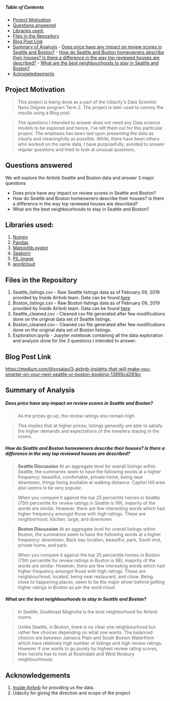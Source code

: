 
##### Table of Contents  
- [Project Motivation](#project-motivation)
- [Questions answered](#questions-answered)
- [Libraries used:](#libraries-used-)
- [Files in the Repository](#files-in-the-repository)
- [Blog Post Link](#blog-post-link)
- [Summary of Analysis](#summary-of-analysis)
      - [Does price have any impact on review scores in Seattle and Boston?](#does-price-have-any-impact-on-review-scores-in-seattle-and-boston-)
      - [How do Seattle and Boston homeowners describe their houses? Is there a difference in the way top reviewed houses are described?](#how-do-seattle-and-boston-homeowners-describe-their-houses--is-there-a-difference-in-the-way-top-reviewed-houses-are-described-)
      - [What are the best neighbourhoods to stay in Seattle and Boston?](#what-are-the-best-neighbourhoods-to-stay-in-seattle-and-boston-)
- [Acknowledgements](#acknowledgements)


## Project Motivation
>This project is being done as a part of the Udacity's Data Scientist Nano Degree program Term 2. The project is later used to convey the results using a Blog post.

>The questions I intended to answer does not need any Data science models to be explored and hence, I've left them out for this particular project. The emphasis has been laid upon presenting the data as clearly and meaningfully as possible. While, there have been others who worked on the same data, I have purposefully, avoided to answer regular questions and tried to look at unusual questions.

## Questions answered
We will explore the Airbnb Seattle and Boston data and answer 3 major questions
  - Does price have any impact on review scores in Seattle and Boston?
  - How do Seattle and Boston homeowners describe their houses? Is there a difference in the way top reviewed houses are described?
  - What are the best neighbourhoods to stay in Seattle and Boston?

## Libraries used:
1. [Numpy](https://www.numpy.org/)
2. [Pandas](https://pandas.pydata.org/)
3. [Matplotlib.pyplot](https://matplotlib.org/api/_as_gen/matplotlib.pyplot.html)
4. [Seaborn](https://seaborn.pydata.org/)
5. [PIL.Image](https://pillow.readthedocs.io/en/stable/reference/Image.html)
6. [wordcloud](https://amueller.github.io/word_cloud/generated/wordcloud.WordCloud.html)

## Files in the Repository
1. Seattle_listings.csv - Raw Seattle listings data as of February 09, 2019 provided by Inside Airbnb team. Data can be found [here](http://insideairbnb.com/get-the-data.html)
2. Boston_listings.csv - Raw Boston listings data as of February 09, 2019 provided by Inside Airbnb team. Data can be found [here](http://insideairbnb.com/get-the-data.html)
3. Seattle_cleaned.csv - Cleaned csv file generated after few modifications done on the original data set of Seattle listings.
4. Boston_cleaned.csv - Cleaned csv file generated after few modifications done on the original data set of Boston listings.
5. Exploration.ipynb - Jupyter notebook containing all the data exploration and analysis done for the 3 questions I intended to answer.

## Blog Post Link
https://medium.com/@yvsajay/3-airbnb-insights-that-will-make-you-smarter-on-your-next-seattle-or-boston-booking-13995cd281bc 

## Summary of Analysis
##### Does price have any impact on review scores in Seattle and Boston?
>As the prices go up, the review ratings also remain high. 

>This implies that at higher prices, listings generally are able to satisfy the higher demands and expectations of the travelers staying in the rooms.

##### How do Seattle and Boston homeowners describe their houses? Is there a difference in the way top reviewed houses are described?
>**Seattle Discussion**
>At an aggregate level for overall listings within Seattle, the summaries seem to have the following words at a higher frequency: beautiful, comfortable, private home, being near downtown, things being available at walking distance. Capitol Hill area also seems to be very popular.

>When you compare it against the top 25 percentile homes in Seattle (75th percentile for review ratings in Seattle is 99), majority of the words are similar. However, there are few interesting words which had higher frequency amongst those with high ratings. These are neighborhood, kitchen, large, and downtown.

>**Boston Discussion**
>At an aggregate level for overall listings within Boston, the summaries seem to have the following words at a higher frequency: downtown, Back bay location, beautiful, park, South end, private home, and park.

>When you compare it against the top 25 percentile homes in Boston (75th percentile for review ratings in Boston is 98), majority of the words are similar. However, there are few interesting words which had higher frequency amongst those with high ratings. These are neighbourhood, located, being near restaurant, and close. Being close to happening places, seem to be the major driver behind getting higher ratings in Boston as per the word cloud.

##### What are the best neighbourhoods to stay in Seattle and Boston?
>In Seattle, Southeast Magnolia is the best neighborhood for Airbnb rooms.

>Unlike Seattle, in Boston, there is no clear one neighbourhood but rather few choices depending on what one wants. The balanced choices are between Jamaica Plain and South Boston Waterfront which have relatively high number of listings and high review ratings. However if one wants to go purely by highest review rating scores, then he/she has to look at Roslindale and West Roxbury neighbourhoods.

## Acknowledgements 
1. [Inside Airbnb](http://insideairbnb.com/get-the-data.html) for providing us the data.
2. Udacity for giving the direction and scope of the project

